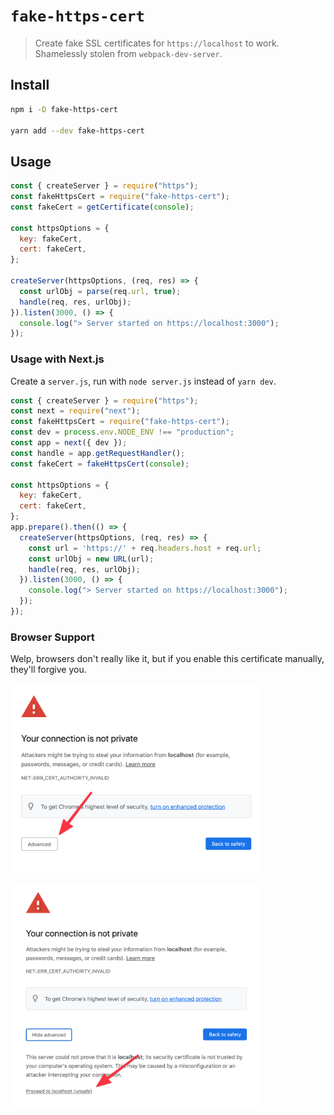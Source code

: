 # `fake-https-cert`

> Create fake SSL certificates for `https://localhost` to work.
> Shamelessly stolen from `webpack-dev-server`.

## Install

```sh
npm i -D fake-https-cert

yarn add --dev fake-https-cert
```

## Usage

```js
const { createServer } = require("https");
const fakeHttpsCert = require("fake-https-cert");
const fakeCert = getCertificate(console);

const httpsOptions = {
  key: fakeCert,
  cert: fakeCert,
};

createServer(httpsOptions, (req, res) => {
  const urlObj = parse(req.url, true);
  handle(req, res, urlObj);
}).listen(3000, () => {
  console.log("> Server started on https://localhost:3000");
});
```

### Usage with Next.js

Create a `server.js`, run with `node server.js` instead of `yarn dev`.

```js
const { createServer } = require("https");
const next = require("next");
const fakeHttpsCert = require("fake-https-cert");
const dev = process.env.NODE_ENV !== "production";
const app = next({ dev });
const handle = app.getRequestHandler();
const fakeCert = fakeHttpsCert(console);

const httpsOptions = {
  key: fakeCert,
  cert: fakeCert,
};
app.prepare().then(() => {
  createServer(httpsOptions, (req, res) => {
    const url = 'https://' + req.headers.host + req.url;
    const urlObj = new URL(url);
    handle(req, res, urlObj);
  }).listen(3000, () => {
    console.log("> Server started on https://localhost:3000");
  });
});
```

### Browser Support

Welp, browsers don't really like it, but if you enable this certificate manually, they'll forgive you.

<img src="docs/1.png" width="400"><br>

<img src="docs/2.png" width="400">